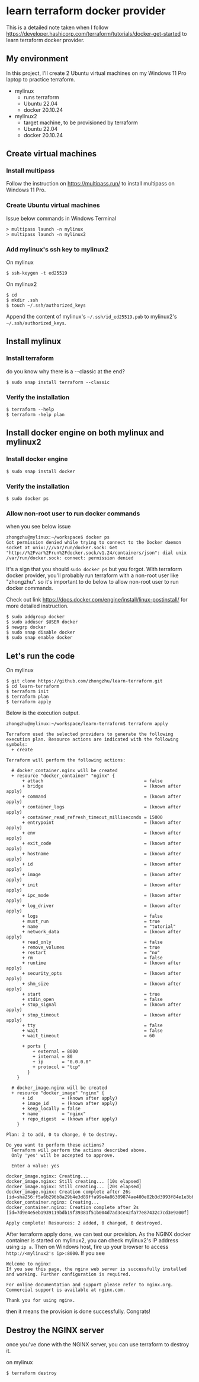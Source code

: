 # learn terraform docker provider
This is a detailed note taken when I follow https://developer.hashicorp.com/terraform/tutorials/docker-get-started to learn terraform docker provider.

## My environment
In this project, I'll create 2 Ubuntu virtual machines on my Windows 11 Pro laptop to practice terraform.

* mylinux
    * runs terraform
    * Ubuntu 22.04
    * docker 20.10.24
* mylinux2
    * target machine, to be provisioned by terraform
    * Ubuntu 22.04
    * docker 20.10.24

## Create virtual machines

### Install multipass
Follow the instruction on https://multipass.run/ to install multipass on Windows 11 Pro.

### Create Ubuntu virtual machines
Issue below commands in Windows Terminal
```
> multipass launch -n mylinux
> multipass launch -n mylinux2
```

### Add mylinux's ssh key to mylinux2
On mylinux
```
$ ssh-keygen -t ed25519
```

On mylinux2
```
$ cd
$ mkdir .ssh
$ touch ~/.ssh/authorized_keys
```
Append the content of mylinux's `~/.ssh/id_ed25519.pub` to mylinux2's `~/.ssh/authorized_keys`.

## Install mylinux

### Install terraform
do you know why there is a --classic at the end?
```
$ sudo snap install terraform --classic
```
### Verify the installation
```
$ terraform --help
$ terraform -help plan 
```
## Install docker engine on both mylinux and mylinux2

### Install docker engine
```
$ sudo snap install docker
```
### Verify the installation
```
$ sudo docker ps
```

### Allow non-root user to run docker commands
when you see below issue
```
zhongzhu@mylinux:~/workspace$ docker ps
Got permission denied while trying to connect to the Docker daemon socket at unix:///var/run/docker.sock: Get "http://%2Fvar%2Frun%2Fdocker.sock/v1.24/containers/json": dial unix /var/run/docker.sock: connect: permission denied
```
It's a sign that you should `sudo docker ps` but you forgot. With terraform docker provider, you'll probably run terraform with a non-root user like "zhongzhu". so it's important to do below to allow non-root user to run docker commands.

Check out link https://docs.docker.com/engine/install/linux-postinstall/ for more detailed instruction.

```
$ sudo addgroup docker
$ sudo adduser $USER docker
$ newgrp docker
$ sudo snap disable docker
$ sudo snap enable docker
```

## Let's run the code
On mylinux
```
$ git clone https://github.com/zhongzhu/learn-terraform.git
$ cd learn-terraform
$ terraform init
$ terraform plan
$ terraform apply
```

Below is the execution output.

```
zhongzhu@mylinux:~/workspace/learn-terraform$ terraform apply

Terraform used the selected providers to generate the following execution plan. Resource actions are indicated with the following symbols:
  + create

Terraform will perform the following actions:

  # docker_container.nginx will be created
  + resource "docker_container" "nginx" {
      + attach                                      = false
      + bridge                                      = (known after apply)
      + command                                     = (known after apply)
      + container_logs                              = (known after apply)
      + container_read_refresh_timeout_milliseconds = 15000
      + entrypoint                                  = (known after apply)
      + env                                         = (known after apply)
      + exit_code                                   = (known after apply)
      + hostname                                    = (known after apply)
      + id                                          = (known after apply)
      + image                                       = (known after apply)
      + init                                        = (known after apply)
      + ipc_mode                                    = (known after apply)
      + log_driver                                  = (known after apply)
      + logs                                        = false
      + must_run                                    = true
      + name                                        = "tutorial"
      + network_data                                = (known after apply)
      + read_only                                   = false
      + remove_volumes                              = true
      + restart                                     = "no"
      + rm                                          = false
      + runtime                                     = (known after apply)
      + security_opts                               = (known after apply)
      + shm_size                                    = (known after apply)
      + start                                       = true
      + stdin_open                                  = false
      + stop_signal                                 = (known after apply)
      + stop_timeout                                = (known after apply)
      + tty                                         = false
      + wait                                        = false
      + wait_timeout                                = 60

      + ports {
          + external = 8000
          + internal = 80
          + ip       = "0.0.0.0"
          + protocol = "tcp"
        }
    }

  # docker_image.nginx will be created
  + resource "docker_image" "nginx" {
      + id           = (known after apply)
      + image_id     = (known after apply)
      + keep_locally = false
      + name         = "nginx"
      + repo_digest  = (known after apply)
    }

Plan: 2 to add, 0 to change, 0 to destroy.

Do you want to perform these actions?
  Terraform will perform the actions described above.
  Only 'yes' will be accepted to approve.

  Enter a value: yes

docker_image.nginx: Creating...
docker_image.nginx: Still creating... [10s elapsed]
docker_image.nginx: Still creating... [20s elapsed]
docker_image.nginx: Creation complete after 26s [id=sha256:f5a6b296b8a29b4e3d89ffa99e4a86309874ae400e82b3d3993f84e1e3bb0eb9nginx]
docker_container.nginx: Creating...
docker_container.nginx: Creation complete after 2s [id=7d9e4e5eb1939119bdb19f39381f51b004d7ad3ce42fa77e87432c7cd3e9a00f]

Apply complete! Resources: 2 added, 0 changed, 0 destroyed.
```

After terraform apply done, we can test our provision. As the NGINX docker container is started on mylinux2, you can check mylinux2's IP address using `ip a`. Then on Windows host, fire up your browser to access `http://<mylinux2's ip>:8000`. If you see
```
Welcome to nginx!
If you see this page, the nginx web server is successfully installed and working. Further configuration is required.

For online documentation and support please refer to nginx.org.
Commercial support is available at nginx.com.

Thank you for using nginx.
```

then it means the provision is done successfully. Congrats!

## Destroy the NGINX server
once you've done with the NGINX server, you can use terraform to destroy it.

on mylinux
```
$ terraform destroy
```
